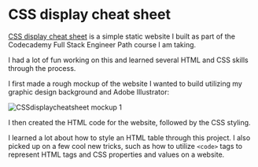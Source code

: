 # CSS display cheat sheet
  
<a href='https://bmhatch.github.io/CSS-display-cheat-sheet'>CSS display cheat sheet</a> is a simple static website I built as part of the Codecademy Full Stack Engineer Path course I am taking.
  
I had a lot of fun working on this and learned several HTML and CSS skills through the process. 
  
I first made a rough mockup of the website I wanted to build utilizing my graphic design background and Adobe Illustrator:
  
![CSSdisplaycheatsheet mockup 1](https://user-images.githubusercontent.com/122168069/211160709-f9eb300c-720d-41c7-a2fc-df5b50edef06.png)
  
I then created the HTML code for the website, followed by the CSS styling. 
  
I learned a lot about how to style an HTML table through this project. I also picked up on a few cool new tricks, such as how to utilize <code>&lt;code&gt;</code> tags to represent HTML tags and CSS properties and values on a website.
